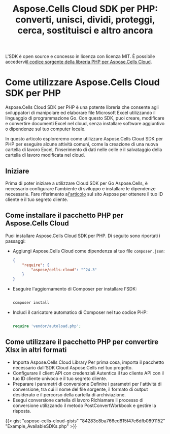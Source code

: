 ﻿---
title: "Aspose.Cells Cloud SDK per PHP: converti, unisci, dividi, proteggi, cerca, sostituisci e altro ancora"
second_title: Documen
ArticleTitle: "Aspose.Cells Cloud SDK for PHP: Convert, merge, split, protect, search, replace, and more"
linktitle: Aspose.Cells Cloud SDK per PH
type: docs
url: /it/available-sdks/aspose-cells-cloud-php/
description: "Aspose.Cells Cloud SDK per PHP offre una vera potenza multipiattaforma: un'importazione fornisce agli sviluppatori Windows, Linux e macOS lo stesso fluente API per creare, convertire, unire, dividere, proteggere e manipolare ogni Excel oggetto, senza che sia richiesta alcuna installazione Office e senza modifiche specifiche della piattaforma."
weight: 30
kwords: PHP SDK, Excel SDK per PHP, Cloud SDK per PHP, REST, Grafico, Tabella pivot, Oggetto tabella/elenco, Converti foglio di calcolo, PDF, CSV, Json, Markdown, Unisci, Dividi, Proteggi, Cerca, Sostituisci
---
L'SDK è open source e concesso in licenza con licenza MIT. È possibile accedervi[il codice sorgente della libreria PHP per Aspose.Cells Cloud](https://github.com/aspose-cells-cloud/aspose-cells-cloud-php).

# **Come utilizzare Aspose.Cells Cloud SDK per PHP**

Aspose.Cells Cloud SDK per PHP è una potente libreria che consente agli sviluppatori di manipolare ed elaborare file Microsoft Excel utilizzando il linguaggio di programmazione Go. Con questo SDK, puoi creare, modificare e convertire documenti Excel nel cloud, senza installare software aggiuntivo o dipendenze sul tuo computer locale.

In questo articolo esploreremo come utilizzare Aspose.Cells Cloud SDK per PHP per eseguire alcune attività comuni, come la creazione di una nuova cartella di lavoro Excel, l'inserimento di dati nelle celle e il salvataggio della cartella di lavoro modificata nel cloud.

## Iniziare

 Prima di poter iniziare a utilizzare Cloud SDK per Go Aspose.Cells, è necessario configurare l'ambiente di sviluppo e installare le dipendenze necessarie. Fare riferimento a[l'articolo](https://docs.aspose.cloud/cells/quickstart/) sul sito Aspose per ottenere il tuo ID cliente e il tuo segreto cliente.

## Come installare il pacchetto PHP per Aspose.Cells Cloud

Puoi installare Aspose.Cells Cloud SDK per PHP. Di seguito sono riportati i passaggi:

- Aggiungi Aspose.Cells Cloud come dipendenza al tuo file `composer.json`:

   ```json
   {
       "require": {
           "aspose/cells-cloud": "^24.3"
       }
   }
   ```

- Eseguire l'aggiornamento di Composer per installare l'SDK:

   ```bash

   composer install

   ```

- Includi il caricatore automatico di Composer nel tuo codice PHP:

   ```php

   require 'vendor/autoload.php';

   ```

## Come utilizzare il pacchetto PHP per convertire Xlsx in altri formati

- Importa Aspose.Cells Cloud Library
 Per prima cosa, importa il pacchetto necessario dall'SDK Cloud Aspose.Cells nel tuo progetto.
- Configurare il client API con credenziali
 Autentica il tuo cliente API con il tuo ID cliente univoco e il tuo segreto cliente.
- Preparare i parametri di conversione
 Definire i parametri per l'attività di conversione, tra cui il nome del file sorgente, il formato di output desiderato e il percorso della cartella di archiviazione.
- Esegui conversione cartella di lavoro
 Richiamare il processo di conversione utilizzando il metodo PostConvertWorkbook e gestire la risposta.

{{< gist "aspose-cells-cloud-gists" "84283c8ba766ed815f47e6dfb0891152" "Example_AvailableSDKs.php" >}}
